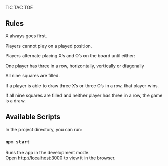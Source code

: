 TIC TAC TOE

##  Rules
X always goes first.

Players cannot play on a played position.

Players alternate placing X’s and O’s on the board until either:

One player has three in a row, horizontally, vertically or diagonally

All nine squares are filled.

If a player is able to draw three X’s or three O’s in a row, that player wins.

If all nine squares are filled and neither player has three in a row, the game is a draw.

## Available Scripts

In the project directory, you can run:

### `npm start`

Runs the app in the development mode.<br />
Open [http://localhost:3000](http://localhost:3000) to view it in the browser.